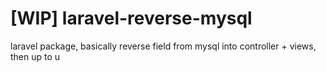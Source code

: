 # [WIP] laravel-reverse-mysql
laravel package, basically reverse field from mysql into controller + views, then up to u
